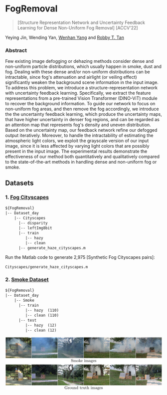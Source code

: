 # FogRemoval
> [Structure Representation Network and Uncertainty Feedback Learning for Dense Non-Uniform Fog Removal]
> [ACCV'22]

Yeying Jin, Wending Yan, [Wenhan Yang](https://flyywh.github.io/) and [Robby T. Tan](https://tanrobby.github.io/pub.html)

### Abstract
Few existing image defogging or dehazing methods consider dense and non-uniform particle distributions, which usually happen in smoke, dust and fog. Dealing with these dense and/or non-uniform distributions can be intractable, since fog's attenuation and airlight (or veiling effect) significantly weaken the background scene information in the input image. To address this problem, we introduce a structure-representation network with uncertainty feedback learning. Specifically, we extract the feature representations from a  pre-trained Vision Transformer (DINO-ViT) module to recover the background information. To guide our network to focus on non-uniform fog areas, and then remove the fog accordingly, we introduce the the uncertainty feedback learning, which produce the uncertainty maps, that have higher uncertainty in denser fog regions, and can be regarded as an attention map that represents fog's density and uneven distribution. Based on the uncertainty map, our feedback network refine our defogged output iteratively. Moreover, to handle the intractability of estimating the atmospheric light colors, we exploit the grayscale version of our input image, since it is less affected by varying light colors that are possibly present in the input image. The experimental results demonstrate the effectiveness of our method both quantitatively and qualitatively compared to the state-of-the-art methods in handling dense and non-uniform fog or smoke.

## Datasets
### 1. [Fog Cityscapes](https://www.dropbox.com/sh/curyqz865ym31qj/AAC8aIDcRwtabT3-0BohwveFa?dl=0)
```
${FogRemoval}
|-- Dataset_day
    |-- Cityscapes
      |-- disparity 
      |-- leftImg8bit 
      |-- train
         |-- hazy
         |-- clean 
      |-- generate_haze_cityscapes.m
```
      
Run the Matlab code to generate 2,975 [Synthetic Fog Cityscapes pairs]:
```
Cityscapes/generate_haze_cityscapes.m

```

### 2. [Smoke Dataset](https://www.dropbox.com/sh/wg38snebqnw18l4/AAArLgzWBoA6Zf_Nhzn5elgRa?dl=0)
```
${FogRemoval}
|-- Dataset_day
    |-- Smoke
      |-- train
         |-- hazy  (110)
         |-- clean (110)
      |-- test
         |-- hazy  (12)
         |-- clean (12)  
```
<p align="left">
  <img width=950" src="teaser/smoke.PNG">
</p>
